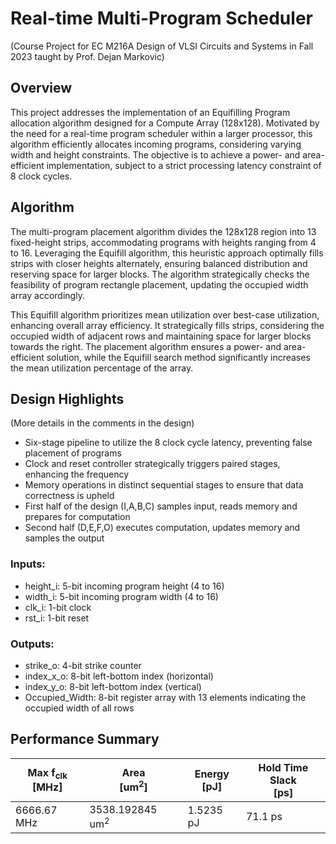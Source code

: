 # Real-time Multi-Program Scheduler
(Course Project for EC M216A Design of VLSI Circuits and Systems in Fall 2023 taught by Prof. Dejan Markovic)

## Overview
This project addresses the implementation of an Equifilling Program allocation algorithm designed for a Compute Array (128x128). Motivated by the need for a real-time program scheduler within a larger processor, this algorithm efficiently allocates incoming programs, considering varying width and height constraints. The objective is to achieve a power- and area-efficient implementation, subject to a strict processing latency constraint of 8 clock cycles.

## Algorithm
The multi-program placement algorithm divides the 128x128 region into 13 fixed-height strips, accommodating programs with heights ranging from 4 to 16. Leveraging the Equifill algorithm, this heuristic approach optimally fills strips with closer heights alternately, ensuring balanced distribution and reserving space for larger blocks. The algorithm strategically checks the feasibility of program rectangle placement, updating the occupied width array accordingly.

This Equifill algorithm prioritizes mean utilization over best-case utilization, enhancing overall array efficiency. It strategically fills strips, considering the occupied width of adjacent rows and maintaining space for larger blocks towards the right. The placement algorithm ensures a power- and area-efficient solution, while the Equifill search method significantly increases the mean utilization percentage of the array.

## Design Highlights
(More details in the comments in the design)
- Six-stage pipeline to utilize the 8 clock cycle latency, preventing false placement of programs
- Clock and reset controller strategically triggers paired stages, enhancing the frequency
- Memory operations in distinct sequential stages to ensure that data correctness is upheld
- First half of the design (I,A,B,C) samples input, reads memory and prepares for computation
- Second half (D,E,F,O) executes computation, updates memory and samples the output

### Inputs:

- height_i: 5-bit incoming program height (4 to 16)
- width_i: 5-bit incoming program width (4 to 16)
- clk_i: 1-bit clock
- rst_i: 1-bit reset

### Outputs:

- strike_o: 4-bit strike counter
- index_x_o: 8-bit left-bottom index (horizontal)
- index_y_o: 8-bit left-bottom index (vertical)
- Occupied_Width: 8-bit register array with 13 elements indicating the occupied width of all rows

## Performance Summary
| Max f<sub>clk</sub><br>[MHz] 	| Area<br>[um<sup>2</sup>]   	| Energy<br>[pJ] 	| Hold Time Slack<br>[ps] 	|
|-------------------	|-----------------	|----------------	|-------------------------	|
| 6666.67 MHz       	| 3538.192845 um<sup>2</sup> 	| 1.5235 pJ      	| 71.1 ps                 	|
